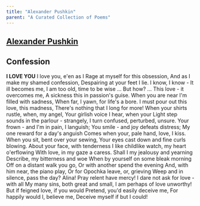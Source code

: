 ```yaml
---
title: "Alexander Pushkin"
parent: "A Curated Collection of Poems"
---
```

[Alexander Pushkin](https://allpoetry.com/Alexander-Sergeyevich-Pushkin)
---------------
## Confession

**I LOVE YOU**
I love you, e'en as I
Rage at myself for this obsession,
And as I make my shamed confession,
Despairing at your feet I lie.
I know, I know - It ill becomes me,
I am too old, time to be wise ...
But how? ... This love - it overcomes me,
A sickness this in passion's guise.
When you are near I'm filled with sadness,
When far, I yawn, for life's a bore.
I must pour out this love, this madness,
There's nothing that I long for more!
When your shirts rustle, when, my angel,
Your girlish voice I hear, when your
Light step sounds in the parlour - strangely,
I turn confused, perturbed, unsure.
Your frown - and I'm in pain, I languish;
You smile - and joy defeats distress;
My one reward for a day's anguish
Comes when your, pale hand, love, I kiss.
When you sit, bent over your sewing,
Your eyes cast down and fine curls blowing.
About your face, with tenderness
I like childlike watch, my heart o'erflowing
With love, in my gaze a caress.
Shall I my jealousy and yearning
Describe, my bitterness and woe
When by yourself on some bleak morning
Off on a distant walk you go,
Or with another spend the evening
And, with him near, the piano play,
Or for Opochka leave, or, grieving
Weep and in silence, pass the day?
Alina! Pray relent have mercy!
I dare not ask for love - with all
My many sins, both great and small,
I am perhaps of love unworthy!
But if feigned love, if you would
Pretend, you'd easily deceive me,
For happily would I, believe me,
Deceive myself if but I could!
